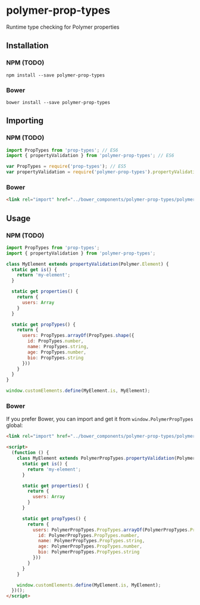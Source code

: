 # polymer-prop-types
Runtime type checking for Polymer properties

## Installation

### NPM (TODO)

```shell
npm install --save polymer-prop-types
```

### Bower

```shell
bower install --save polymer-prop-types
```

## Importing

### NPM (TODO)

```js
import PropTypes from 'prop-types'; // ES6
import { propertyValidation } from 'polymer-prop-types'; // ES6

var PropTypes = require('prop-types'); // ES5
var propertyValidation = require('polymer-prop-types').propertyValidation; // ES5
```

### Bower

```html
<link rel="import" href="../bower_components/polymer-prop-types/polymer-prop-types.html">
```

## Usage

### NPM (TODO)

```js
import PropTypes from 'prop-types';
import { propertyValidation } from 'polymer-prop-types';

class MyElement extends propertyValidation(Polymer.Element) {
  static get is() {
    return 'my-element';
  }

  static get properties() {
    return {
      users: Array
    }
  }

  static get propTypes() {
    return {
      users: PropTypes.arrayOf(PropTypes.shape({
        id: PropTypes.number,
        name: PropTypes.string,
        age: PropTypes.number,
        bio: PropTypes.string
      }))
    }
  }
}

window.customElements.define(MyElement.is, MyElement);
```

### Bower
If you prefer Bower, you can import and get it from `window.PolymerPropTypes` global:

```html
<link rel="import" href="../bower_components/polymer-prop-types/polymer-prop-types.html">

<script>
  (function () {
    class MyElement extends PolymerPropTypes.propertyValidation(Polymer.Element) {
      static get is() {
        return 'my-element';
      }

      static get properties() {
        return {
          users: Array
        }
      }

      static get propTypes() {
        return {
          users: PolymerPropTypes.PropTypes.arrayOf(PolymerPropTypes.PropTypes.shape({
            id: PolymerPropTypes.PropTypes.number,
            name: PolymerPropTypes.PropTypes.string,
            age: PolymerPropTypes.PropTypes.number,
            bio: PolymerPropTypes.PropTypes.string
          }))
        }
      }
    }

    window.customElements.define(MyElement.is, MyElement);
  })();
</script>
```
